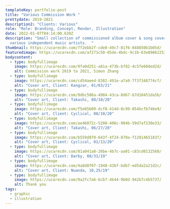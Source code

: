 ```yaml
---
templateKey: portfolio-post
title: "Various Commission Work "
prettydate: 2019-2021
description2: "Clients: Various"
role: "Role: Branding, Concept, Render, Illustration"
date: 2022-01-07T04:14:00.630Z
description: "Small collection of commissioned album cover & song cover for
  various independent music artists.  "
thumbnail: https://ucarecdn.com/7f2ebb2f-cde0-49c7-81f6-848850b1b05d/
featuredimage: https://ucarecdn.com/af271c50-85de-4bdc-9c1b-63e89862253c/
bodycontent:
  - type: bodyfullimage
    image: https://ucarecdn.com/9fa0d251-a81a-473b-bf82-4c5fe60ded2d/
    alt: Commission work 2019 to 2021, Simon Zhang
  - type: bodyfullimage
    image: https://ucarecdn.com/cd54aeed-8382-491e-a7a9-7f3f348774cf/
    alt: "Cover art, Client: Kangzar, 01/03/21"
  - type: bodyfullimage
    image: https://ucarecdn.com/9dbc506a-4984-43ca-8d67-b7d18451da5b/
    alt: "Cover art, Client: Takashi, 08/10/20"
  - type: bodyfullimage
    image: https://ucarecdn.com/f5e65b09-dcf8-414d-8c99-054bcfb746e9/
    alt: "Cover art, Client: Cyclical, 08/10/20"
  - type: bodyfullimage
    image: https://ucarecdn.com/ae46072c-5208-406c-904b-59d7af230e33/
    alt: "Cover art, Client: Takashi, 06/27/20"
  - type: bodyfullimage
    image: https://ucarecdn.com/b559d8f0-643f-4f24-870a-f1281465183f/
    alt: "Cover art, Client: Cyclical, 01/13/20"
  - type: bodyfullimage
    image: https://ucarecdn.com/01a041a8-26be-4b7c-aa01-c83cd0132560/
    alt: "Cover art, Client: Darby, 08/31/19"
  - type: bodyfullimage
    image: https://ucarecdn.com/4a8d8f07-1948-43bf-bdb7-ed5da2a21d2c/
    alt: "Cover art, Client: Nuanda, 10,25/19"
  - type: bodyfullimage
    image: https://ucarecdn.com/0a2fc7a6-bcb7-4b44-9b0d-942b7c4b5737/
    alt: Thank you
tags:
  - graphic
  - illustration
---
```

